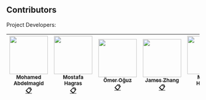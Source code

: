 
## Contributors

Project Developers:

<!-- ALL-CONTRIBUTORS-LIST:START - Do not remove or modify this section -->
<!-- prettier-ignore -->
| [<img src="https://avatars2.githubusercontent.com/u/17341329?v=4" width="100px;"/><br /><sub><b>Mohamed Abdelmagid</b></sub>](https://kentcdodds.com)<br />[:clipboard:](https://www.linkedin.com/in/athanasios-liaskas/ "LinkedIn") | [<img src="https://avatars2.githubusercontent.com/u/17273541?v=4" width="100px;"/><br /><sub><b>Mostafa Hagras</b></sub>](http://bogas04.github.io)<br />[:clipboard:](https://www.linkedin.com/in/mostafa-hagras-17029756/ "LinkedIn") | [<img src="https://avatars2.githubusercontent.com/u/8234484?v=4" width="100px;"/><br /><sub><b>Ömer Oğuz</b></sub>](http://beneb.info)<br />[:clipboard:](https://www.linkedin.com/in/athanasios-liaskas/ "LinkedIn") | [<img src="https://avatars1.githubusercontent.com/u/24235850?v=4" width="100px;"/><br /><sub><b>James Zhang</b></sub>](https://github.com/lydzfjzzw)<br />[:clipboard:](https://www.linkedin.com/in/%E5%93%B2%E7%8E%AE-%E5%BC%A0-360b27166/ "LinkedIn") | [<img src="https://avatars3.githubusercontent.com/u/17261694?v=4" width="100px;"/><br /><sub><b>Mwana Hussein</b></sub>](https://github.com/jfmengels)<br />[:clipboard:](https://www.linkedin.com/in/athanasios-liaskas/ "LinkedIn") | [<img src="https://avatars2.githubusercontent.com/u/22873323?v=4" width="100px;"/><br /><sub><b>Athanasios Liaskas</b></sub>](https://github.com/liaskast)<br />[:clipboard:](https://www.linkedin.com/in/athanasios-liaskas/ "LinkedIn")  | [<img src="https://avatars3.githubusercontent.com/u/17261694?v=4" width="100px;"/><br /><sub><b>Andre Bharath</b></sub>](https://github.com/)<br />[:clipboard:](https://www.linkedin.com/in/athanasios-liaskas/ "LinkedIn") |
| :---: | :---: | :---: | :---: | :---: | :---: | :---: |

<!-- ALL-CONTRIBUTORS-LIST:END -->

